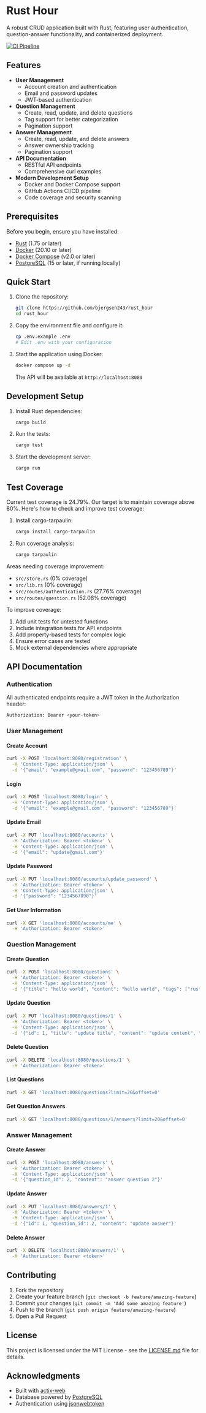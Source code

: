 # Rust Hour

A robust CRUD application built with Rust, featuring user authentication, question-answer functionality, and containerized deployment.

[![CI Pipeline](https://github.com/bjergsen243/rust_hour/actions/workflows/ci.yaml/badge.svg)](https://github.com/bjergsen243/rust_hour/actions/workflows/ci.yaml)

## Features

- **User Management**
  - Account creation and authentication
  - Email and password updates
  - JWT-based authentication
- **Question Management**
  - Create, read, update, and delete questions
  - Tag support for better categorization
  - Pagination support
- **Answer Management**
  - Create, read, update, and delete answers
  - Answer ownership tracking
  - Pagination support
- **API Documentation**
  - RESTful API endpoints
  - Comprehensive curl examples
- **Modern Development Setup**
  - Docker and Docker Compose support
  - GitHub Actions CI/CD pipeline
  - Code coverage and security scanning

## Prerequisites

Before you begin, ensure you have installed:

- [Rust](https://www.rust-lang.org/) (1.75 or later)
- [Docker](https://docs.docker.com/get-started/) (20.10 or later)
- [Docker Compose](https://docs.docker.com/compose/) (v2.0 or later)
- [PostgreSQL](https://www.postgresql.org/) (15 or later, if running locally)

## Quick Start

1. Clone the repository:

   ```sh
   git clone https://github.com/bjergsen243/rust_hour
   cd rust_hour
   ```

2. Copy the environment file and configure it:

   ```sh
   cp .env.example .env
   # Edit .env with your configuration
   ```

3. Start the application using Docker:

   ```sh
   docker compose up -d
   ```

   The API will be available at `http://localhost:8080`

## Development Setup

1. Install Rust dependencies:

   ```sh
   cargo build
   ```

2. Run the tests:

   ```sh
   cargo test
   ```

3. Start the development server:
   ```sh
   cargo run
   ```

## Test Coverage

Current test coverage is 24.79%. Our target is to maintain coverage above 80%. Here's how to check and improve test coverage:

1. Install cargo-tarpaulin:
   ```sh
   cargo install cargo-tarpaulin
   ```

2. Run coverage analysis:
   ```sh
   cargo tarpaulin
   ```

Areas needing coverage improvement:
- `src/store.rs` (0% coverage)
- `src/lib.rs` (0% coverage)
- `src/routes/authentication.rs` (27.76% coverage)
- `src/routes/question.rs` (52.08% coverage)

To improve coverage:
1. Add unit tests for untested functions
2. Include integration tests for API endpoints
3. Add property-based tests for complex logic
4. Ensure error cases are tested
5. Mock external dependencies where appropriate

## API Documentation

### Authentication

All authenticated endpoints require a JWT token in the Authorization header:

```sh
Authorization: Bearer <your-token>
```

### User Management

#### Create Account

```sh
curl -X POST 'localhost:8080/registration' \
  -H 'Content-Type: application/json' \
  -d '{"email": "example@gmail.com", "password": "123456789"}'
```

#### Login

```sh
curl -X POST 'localhost:8080/login' \
  -H 'Content-Type: application/json' \
  -d '{"email": "example@gmail.com", "password": "123456789"}'
```

#### Update Email

```sh
curl -X PUT 'localhost:8080/accounts' \
  -H 'Authorization: Bearer <token>' \
  -H 'Content-Type: application/json' \
  -d '{"email": "update@gmail.com"}'
```

#### Update Password

```sh
curl -X PUT 'localhost:8080/accounts/update_password' \
  -H 'Authorization: Bearer <token>' \
  -H 'Content-Type: application/json' \
  -d '{"password": "1234567890"}'
```

#### Get User Information

```sh
curl -X GET 'localhost:8080/accounts/me' \
  -H 'Authorization: Bearer <token>'
```

### Question Management

#### Create Question

```sh
curl -X POST 'localhost:8080/questions' \
  -H 'Authorization: Bearer <token>' \
  -H 'Content-Type: application/json' \
  -d '{"title": "hello world", "content": "hello world", "tags": ["rust", "web"]}'
```

#### Update Question

```sh
curl -X PUT 'localhost:8080/questions/1' \
  -H 'Authorization: Bearer <token>' \
  -H 'Content-Type: application/json' \
  -d '{"id": 1, "title": "update title", "content": "update content", "tags": ["updated"]}'
```

#### Delete Question

```sh
curl -X DELETE 'localhost:8080/questions/1' \
  -H 'Authorization: Bearer <token>'
```

#### List Questions

```sh
curl -X GET 'localhost:8080/questions?limit=20&offset=0'
```

#### Get Question Answers

```sh
curl -X GET 'localhost:8080/questions/1/answers?limit=20&offset=0'
```

### Answer Management

#### Create Answer

```sh
curl -X POST 'localhost:8080/answers' \
  -H 'Authorization: Bearer <token>' \
  -H 'Content-Type: application/json' \
  -d '{"question_id": 2, "content": "answer question 2"}'
```

#### Update Answer

```sh
curl -X PUT 'localhost:8080/answers/1' \
  -H 'Authorization: Bearer <token>' \
  -H 'Content-Type: application/json' \
  -d '{"id": 1, "question_id": 2, "content": "update answer"}'
```

#### Delete Answer

```sh
curl -X DELETE 'localhost:8080/answers/1' \
  -H 'Authorization: Bearer <token>'
```

## Contributing

1. Fork the repository
2. Create your feature branch (`git checkout -b feature/amazing-feature`)
3. Commit your changes (`git commit -m 'Add some amazing feature'`)
4. Push to the branch (`git push origin feature/amazing-feature`)
5. Open a Pull Request

## License

This project is licensed under the MIT License - see the [LICENSE.md](LICENSE.md) file for details.

## Acknowledgments

- Built with [actix-web](https://actix.rs/)
- Database powered by [PostgreSQL](https://www.postgresql.org/)
- Authentication using [jsonwebtoken](https://github.com/Keats/jsonwebtoken)
